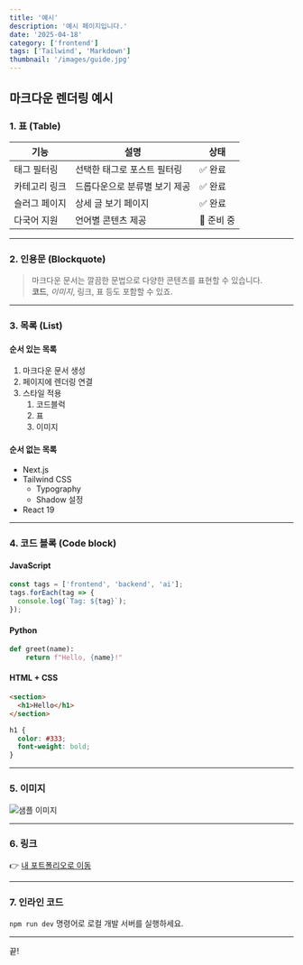 ```yaml
---
title: '예시'
description: '예시 페이지입니다.'
date: '2025-04-18'
category: ['frontend']
tags: ['Tailwind', 'Markdown']
thumbnail: '/images/guide.jpg'
---
```


## 마크다운 렌더링 예시

### 1. 표 (Table)

| 기능          | 설명                          | 상태       |
| ------------- | ----------------------------- | ---------- |
| 태그 필터링   | 선택한 태그로 포스트 필터링   | ✅ 완료    |
| 카테고리 링크 | 드롭다운으로 분류별 보기 제공 | ✅ 완료    |
| 슬러그 페이지 | 상세 글 보기 페이지           | ✅ 완료    |
| 다국어 지원   | 언어별 콘텐츠 제공            | 🚧 준비 중 |

---

### 2. 인용문 (Blockquote)

> 마크다운 문서는 깔끔한 문법으로 다양한 콘텐츠를 표현할 수 있습니다.  
> **코드**, _이미지_, 링크, 표 등도 포함할 수 있죠.

---

### 3. 목록 (List)

#### 순서 있는 목록

1. 마크다운 문서 생성
2. 페이지에 렌더링 연결
3. 스타일 적용
   1. 코드블럭
   2. 표
   3. 이미지

#### 순서 없는 목록

- Next.js
- Tailwind CSS
  - Typography
  - Shadow 설정
- React 19

---

### 4. 코드 블록 (Code block)

#### JavaScript

```javascript
const tags = ['frontend', 'backend', 'ai'];
tags.forEach(tag => {
  console.log(`Tag: ${tag}`);
});
```

#### Python

```python
def greet(name):
    return f"Hello, {name}!"
```

#### HTML + CSS

```html
<section>
  <h1>Hello</h1>
</section>
```

```css
h1 {
  color: #333;
  font-weight: bold;
}
```

---

### 5. 이미지

![샘플 이미지](/images/guide.jpg)

---

### 6. 링크

👉 [내 포트폴리오로 이동](https://uzu.dev)

---

### 7. 인라인 코드

`npm run dev` 명령어로 로컬 개발 서버를 실행하세요.

---

끝!
